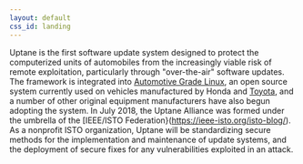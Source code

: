 ```yaml
---
layout: default
css_id: landing
---
```


Uptane is the first software update system designed to protect the computerized
units of automobiles from the increasingly viable risk of remote exploitation,
particularly through "over-the-air" software updates.
The framework is integrated into [Automotive Grade Linux](https://www.automotivelinux.org/),
an open source system currently used on vehicles
manufactured by Honda and [Toyota](https://www.automotivelinux.org/announcements/2017/05/30/automotive-grade-linux-platform-debuts-on-the-2018-toyota-camry), and a number of other original equipment manufacturers have also begun
adopting the system. In July 2018, the Uptane Alliance was formed under the
umbrella of the [IEEE/ISTO Federation}(https://ieee-isto.org/isto-blog/). As a
nonprofit ISTO organization, Uptane will be standardizing secure methods for
the implementation and maintenance of update systems, and the deployment of
secure fixes for any vulnerabilities exploited in an attack.
